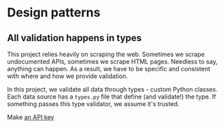 # Design patterns

## All validation happens in types

This project relies heavily on scraping the web. Sometimes we scrape
undocumented APIs, sometimes we scrape HTML pages. Needless to say, anything can
happen. As a result, we have to be specific and consistent with where and how we
provide validation.

In this project, we validate all data through types - custom Python classes.
Each data source has a `types.py` file that define (and validate!) the type. If something passes this type validator, we assume it's trusted.

Make [an API key](https://grafana.com/docs/grafana/latest/http_api/auth/)
